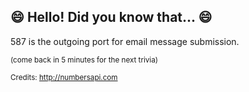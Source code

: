 ## :smile: Hello! Did you know that... :smile:
587 is the outgoing port for email message submission.

<sup>(come back in 5 minutes for the next trivia)</sup>


<sup>Credits: http://numbersapi.com</sup>
